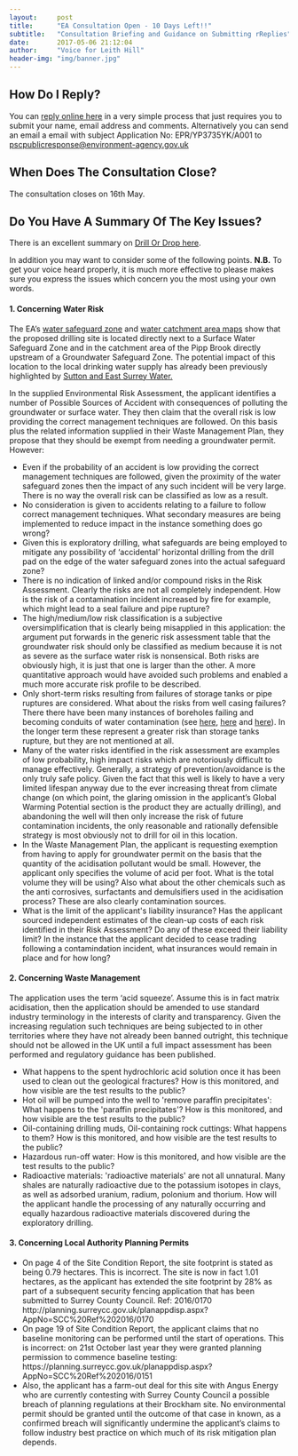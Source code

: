 ```yaml
---
layout:     post
title:      "EA Consultation Open - 10 Days Left!!"
subtitle:   "Consultation Briefing and Guidance on Submitting rReplies"
date:       2017-05-06 21:12:04
author:     "Voice for Leith Hill"
header-img: "img/banner.jpg"
---
```


<h2>How Do I Reply?</h2>
<p>You can <a href="https://consult.environment-agency.gov.uk/psc/rh5-6hn-europa-oil-and-gas-limited/consultation/intro/">reply online here</a> in a very simple process that just requires you to submit your name, email address and comments. Alternatively you can send an email a email with subject Application No: EPR/YP3735YK/A001 to <a href="mailto:pscpublicresponse@environment-agency.gov.uk">pscpublicresponse@environment-agency.gov.uk</a></p>

<h2>When Does The Consultation Close?</h2>
<p>The consultation closes on 16th May.</p>

<h2>Do You Have A Summary Of The Key Issues?</h2>
<p>There is an excellent summary on <a href="https://drillordrop.com/2017/04/06/consultation-opens-on-permit-applications-for-europas-leith-hill-drilling-site/">Drill Or Drop here</a>.</p>

<p>In addition you may want to consider some of the following points. <b>N.B.</b> To get your voice heard properly, it is much more effective to please makes sure you express the issues which concern you the most using your own words.</p>

<h4>1. Concerning Water Risk</h4>

<p>The EA’s <a href="http://maps.environment-agency.gov.uk/wiyby/wiybyController?topic=drinkingwater&layerGroups=default&lang=_e&ep=map&scale=4&x=357682.99999999994&y=355133.99999999994#x=516989&y=144076&lg=2,3,10,&scale=7">water safeguard zone</a> and <a href="http://environment.data.gov.uk/catchment-planning/WaterBody/GB106039017580">water catchment area maps</a> show that the proposed drilling site is located directly next to a Surface Water Safeguard Zone and in the catchment area of the Pipp Brook directly upstream of a Groundwater Safeguard Zone. The potential impact of this location to the local drinking water supply has already been previously highlighted by <a href="http://www.bbc.co.uk/news/uk-england-surrey-34930442">Sutton and East Surrey Water.</a></p>

<p>In the supplied Environmental Risk Assessment, the applicant identifies a number of Possible Sources of Accident with consequences of polluting the groundwater or surface water. They then claim that the overall risk is low providing the correct management techniques are followed. On this basis plus the related information supplied in their Waste Management Plan, they propose that they should be exempt from needing a groundwater permit. However:
<ul>
<li>Even if the probability of an accident is low providing the correct management techniques are followed, given the proximity of the water safeguard zones then the impact of any such incident will be very large. There is no way the overall risk can be classified as low as a result.</li>
<li>No consideration is given to accidents relating to a failure to follow correct management techniques. What secondary measures are being implemented to reduce impact in the instance something does go wrong?</li>
<li>Given this is exploratory drilling, what safeguards are being employed to mitigate any possibility of ‘accidental’ horizontal drilling from the drill pad on the edge of the water safeguard zones into the actual safeguard zone?</li>
<li>There is no indication of linked and/or compound risks in the Risk Assessment. Clearly the risks are not all completely independent. How is the risk of a contamination incident increased by fire for example, which might lead to a seal failure and pipe rupture?</li>
<li>The high/medium/low risk classification is a subjective oversimplification that is clearly being misapplied in this application: the argument put forwards in the generic risk assessment table that the groundwater risk should only be classified as medium because it is not as severe as the surface water risk is nonsensical. Both risks are obviously high, it is just that one is larger than the other. A more quantitative approach would have avoided such problems and enabled a much more accurate risk profile to be described.</li>
<li>Only short-term risks resulting from failures of storage tanks or pipe ruptures are considered. What about the risks from well casing failures? There there have been many instances of boreholes failing and becoming conduits of water contamination (see <a href="http://www.nytimes.com/1992/05/03/us/abandoned-oil-and-gas-wells-become-pollution-portals.html">here</a>, <a href="http://shale.palwv.org/wp-content/uploads/2014/02/SPE-166142-PA-P2-copy.pdf">here</a> and <a href="https://higherlogicdownload.s3.amazonaws.com/SPE/a77592d6-ec9a-43b1-b57b-c7275fb91cb0/UploadedImages/SPE%20Review/Review%202013/SPE%20Review%20March%202013%20-%20Web%20Version.pdf">here</a>). In the longer term these represent a greater risk than storage tanks rupture, but they are not mentioned at all.</li>
<li>Many of the water risks identified in the risk assessment are examples of low probability, high impact risks which are notoriously difficult to manage effectively. Generally, a strategy of prevention/avoidance is the only truly safe policy. Given the fact that this well is likely to have a very limited lifespan anyway due to the ever increasing threat from climate change (on which point, the glaring omission in the applicant’s Global Warming Potential section is the product they are actually drilling), and abandoning the well will then only increase the risk of future contamination incidents, the only reasonable and rationally defensible strategy is most obviously not to drill for oil in this location.</li>
<li>In the Waste Management Plan, the applicant is requesting exemption from having to apply for groundwater permit on the basis that the quantity of the acidisation pollutant would be small. However, the applicant only specifies the volume of acid per foot. What is the total volume they will be using? Also what about the other chemicals such as the anti corrosives, surfactants and demulsifiers used in the acidisation process? These are also clearly contamination sources.</li>
<li>What is the limit of the applicant's liability insurance? Has the applicant sourced independent estimates of the clean-up costs of each risk identified in their Risk Assessment? Do any of these exceed their liability limit? In the instance that the applicant decided to cease trading following a contamindation incident, what insurances would remain in place and for how long?</li>
</ul>
</p>

<h4>2. Concerning Waste Management</h4>

<p>The application uses the term ‘acid squeeze’. Assume this is in fact matrix acidisation, then the application should be amended to use standard industry terminology in the interests of clarity and transparency. Given the increasing regulation such techniques are being subjected to in other territories where they have not already been banned outright, this technique should not be allowed in the UK until a full impact assessment has been performed and regulatory guidance has been published.
<ul>
<li>What happens to the spent hydrochloric acid solution once it has been used to clean out the geological fractures? How is this monitored, and how visible are the test results to the public?</li>
<li>Hot oil will be pumped into the well to 'remove paraffin precipitates': What happens to the 'paraffin precipitates'? How is this monitored, and how visible are the test results to the public?</li>
<li>Oil-containing drilling muds, Oil-containing rock cuttings: What happens to them? How is this monitored, and how visible are the test results to the public?</li>
<li> Hazardous run-off water: How is this monitored, and how visible are the test results to the public?</li>
<li>Radioactive materials: 'radioactive materials' are not all unnatural. Many shales are naturally radioactive due to the potassium isotopes in clays, as well as adsorbed uranium, radium, polonium and thorium. How will the applicant handle the processing of any naturally occurring and equally hazardous radioactive materials discovered during the exploratory drilling.</li>
</ul>
</p>

<h4> 3. Concerning Local Authority Planning Permits</h4>
<ul>
<li>On page 4 of the Site Condition Report, the site footprint is stated as being 0.79 hectares. This is incorrect. The site is now in fact 1.01 hectares, as the applicant has extended the site footprint by 28% as part of a subsequent security fencing application that has been submitted to Surrey County Council. Ref: 2016/0170 http://planning.surreycc.gov.uk/planappdisp.aspx?AppNo=SCC%20Ref%202016/0170</li>
<li>On page 19 of Site Condition Report, the applicant claims that no baseline monitoring can be performed until the start of operations. This is incorrect: on 21st October last year they were granted planning permission to commence baseline testing: https://planning.surreycc.gov.uk/planappdisp.aspx?AppNo=SCC%20Ref%202016/0151</li>
<li>Also, the applicant has a farm-out deal for this site with Angus Energy who are currently contesting with Surrey County Council a possible breach of planning regulations at their Brockham site. No environmental permit should be granted until the outcome of that case in known, as a confirmed breach will significantly undermine the applicant’s claims to follow industry best practice on which much of its risk mitigation plan depends.</li>
</ul>


